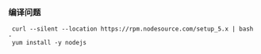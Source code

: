 ### 编译问题

```shell
 curl --silent --location https://rpm.nodesource.com/setup_5.x | bash -
 yum install -y nodejs
```

